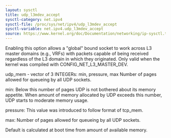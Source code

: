 ```yaml
---
layout: sysctl
title: udp_l3mdev_accept
sysctl-category: net.ipv4
sysctl-file: /proc/sys/net/ipv4/udp_l3mdev_accept
sysctl-variable: net.ipv4.udp_l3mdev_accept
source: https://www.kernel.org/doc/Documentation/networking/ip-sysctl.txt
---
```

Enabling this option allows a "global" bound socket to work
across L3 master domains (e.g., VRFs) with packets capable of
being received regardless of the L3 domain in which they
originated. Only valid when the kernel was compiled with
CONFIG_NET_L3_MASTER_DEV.

udp_mem - vector of 3 INTEGERs: min, pressure, max
Number of pages allowed for queueing by all UDP sockets.

min: Below this number of pages UDP is not bothered about its
memory appetite. When amount of memory allocated by UDP exceeds
this number, UDP starts to moderate memory usage.

pressure: This value was introduced to follow format of tcp_mem.

max: Number of pages allowed for queueing by all UDP sockets.

Default is calculated at boot time from amount of available memory.

